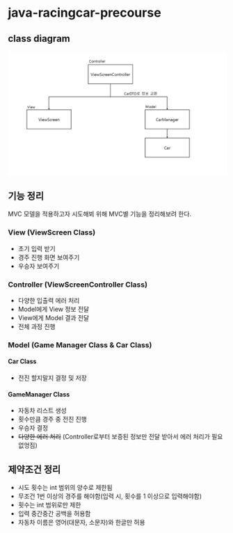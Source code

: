 # java-racingcar-precourse

## class diagram

<img src="./img/classDiagram.png">

## 기능 정리

MVC 모델을 적용하고자 시도해뵈 위해 MVC별 기능을 정리해보려 한다.

### View (ViewScreen Class)

- 초기 입력 받기
- 경주 진행 화면 보여주기
- 우승자 보여주기

### Controller (ViewScreenController Class)

- 다양한 입출력 에러 처리
- Model에게 View 정보 전달
- View에게 Model 결과 전달
- 전체 과정 진행

### Model (Game Manager Class & Car Class)

#### Car Class

- 전진 할지말지 결정 및 저장

#### GameManager Class

- 자동차 리스트 생성
- 횟수만큼 경주 중 전진 진행
- 우승자 결정
- ~~다양한 에러 처리~~ (Controller로부터 보증된 정보만 전달 받아서 에러 처리가 필요 없엉짐)

## 제약조건 정리

- 시도 횟수는 int 범위의 양수로 제한됨
- 무조건 1번 이상의 경주를 해야함(입력 시, 횟수를 1 이상으로 입력해야함)
- 횟수는 int 범위로만 제한
- 입력 중간중간 공백을 허용함
- 자동차 이름은 영어(대문자, 소문자)와 한글만 허용